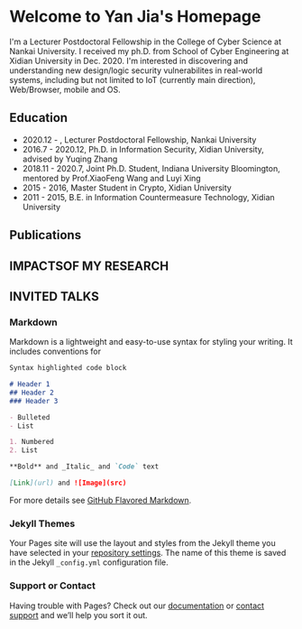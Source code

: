 # Welcome to Yan Jia's Homepage

I'm a Lecturer Postdoctoral Fellowship in the College of Cyber Science at Nankai University. I received my ph.D. from School of Cyber Engineering at Xidian University in Dec. 2020. I'm interested in discovering and understanding new design/logic security vulnerabilites in real-world systems, including but not limited to IoT (currently main direction), Web/Browser, mobile and OS.

## Education

+ 2020.12 - ,  Lecturer Postdoctoral Fellowship, Nankai University
+ 2016.7 - 2020.12, Ph.D. in Information Security, Xidian University, advised by Yuqing Zhang
+ 2018.11 - 2020.7, Joint Ph.D. Student, Indiana University Bloomington, mentored by Prof.XiaoFeng Wang and Luyi Xing
+ 2015 - 2016, Master Student in Crypto, Xidian University
+ 2011 - 2015, B.E. in Information Countermeasure Technology, Xidian University


## Publications 

## IMPACTSOF MY RESEARCH

## INVITED TALKS

### Markdown

Markdown is a lightweight and easy-to-use syntax for styling your writing. It includes conventions for

```markdown
Syntax highlighted code block

# Header 1
## Header 2
### Header 3

- Bulleted
- List

1. Numbered
2. List

**Bold** and _Italic_ and `Code` text

[Link](url) and ![Image](src)
```

For more details see [GitHub Flavored Markdown](https://guides.github.com/features/mastering-markdown/).

### Jekyll Themes

Your Pages site will use the layout and styles from the Jekyll theme you have selected in your [repository settings](https://github.com/YanJIA-Nankai/YanJIA-Nankai.github.io/settings). The name of this theme is saved in the Jekyll `_config.yml` configuration file.

### Support or Contact

Having trouble with Pages? Check out our [documentation](https://docs.github.com/categories/github-pages-basics/) or [contact support](https://github.com/contact) and we’ll help you sort it out.
